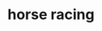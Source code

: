 ---
layout: smileys&emotion
title: horse racing
emoji: horse_racing
permalink: 🏇.html
image: assets/img/3moji/horse_racing.png
---